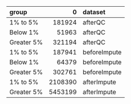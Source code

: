 | group      |       0 | dataset      |
|:-----------|--------:|:-------------|
| 1% to 5%   |  181924 | afterQC      |
| Below 1%   |   51963 | afterQC      |
| Greater 5% |  321194 | afterQC      |
| 1% to 5%   |  187941 | beforeImpute |
| Below 1%   |   64379 | beforeImpute |
| Greater 5% |  302761 | beforeImpute |
| 1% to 5%   | 2108390 | afterImpute  |
| Greater 5% | 5453199 | afterImpute  |
